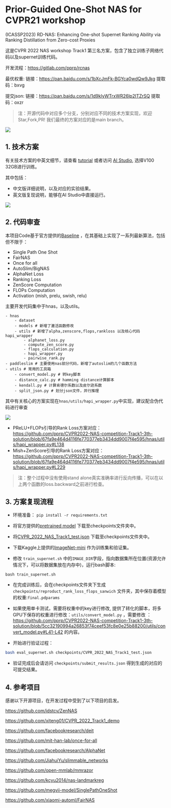
# Prior-Guided One-Shot NAS for CVPR21 workshop

(ICASSP2023) RD-NAS: Enhancing One-shot Supernet Ranking Ability via Ranking Distillation from Zero-cost Proxies

这是CVPR 2022 NAS workshop Track1 第三名方案，包含了独立训练子网络代码以及supernet训练代码。

开发流程：https://gitlab.com/pprp/rcnas 

最优权重: 链接：https://pan.baidu.com/s/1bXcJmFk-BGYca0wdQw9Jkg 提取码：bxvg

提交json: 链接：https://pan.baidu.com/s/1d9klyWTrxWR26lp2ITZrSQ 提取码：oxzr

> 注：开源代码中对应多个分支，分别对应不同的技术方案实现，欢迎Star,Fork,PR! 我们最终的方案对应的是main branch。

![](./resources/landmark.png)

## 1. 技术方案

有关技术方案的中英文细节，请查看 [tutorial](https://github.com/pprp/CVPR2022-NAS-competition-Track1-3th-solution/blob/main/tutortial.ipynb) 或者访问 [AI Studio](https://aistudio.baidu.com/aistudio/projectdetail/4061466?shared=1), 选择V100 32GB进行训练。

其中包括：

- 中文版详细说明，以及对应的实验结果。
- 英文版复现说明，能够在AI Studio中直接运行。

![](./resources/result.png)

## 2. 代码审查 

本项目Code基于官方提供的[Baseline](https://github.com/xiteng01/CVPR_2022_Track1_demo) ，在其基础上实现了一系列最新算法，包括但不限于：

- Single Path One Shot 
- FairNAS 
- Once for all
- AutoSlim/BigNAS
- AlphaNet Loss 
- Ranking Loss 
- ZenScore Computation
- FLOPs Computation 
- Activation (mish, prelu, swish, relu)

主要开发代码集中于hnas，以及utils。

```
- hnas 
	- dataset 
	- models # 新增了激活函数修改
	- utils # 新增了alpha,zenscore,flops,rankloss 以及核心代码hapi_wrapper
		- alphanet_loss.py 
		- compute_zen_score.py 
		- flops_calculation.py 
		- hapi_wrapper.py 
		- pairwise_rank.py 
- paddleslim # 主要使用nas部分代码，新增了autoslim的几个函数方法 
- utils # 常用的工具箱
	- convert_model.py # 转key脚本
	- distance_calc.py # hamming distance计算脚本
	- kendall.py # 计算肯德尔系数以及皮尔逊系数 
	- split_json.py # 划分json文件，并行推理	
```

其中有关核心的方案实现在`hnas/utils/hapi_wrapper.py`中实现，建议配合伪代码进行审查

![](./resources/algo.png)

- PReLU+FLOPs引导的Rank Loss方案对应： https://github.com/pprp/CVPR2022-NAS-competition-Track1-3th-solution/blob/67fa9e464d4116fe770377eb3434dd9007f4e595/hnas/utils/hapi_wrapper.py#L138 
- Mish+ZenScore引导的Rank Loss方案对应：https://github.com/pprp/CVPR2022-NAS-competition-Track1-3th-solution/blob/67fa9e464d4116fe770377eb3434dd9007f4e595/hnas/utils/hapi_wrapper.py#L229

> 注：整个过程中没有使用stand alone真实准确率进行反向传播，可以在以上两个函数的loss.backward之前进行检查。

## 3. 方案复现流程

- 环境准备： `pip install -r requirements.txt`

- 将官方提供的[pretrained model](https://aistudio.baidu.com/aistudio/datasetdetail/134077) 下载至checkpoints文件夹中。

- 将[CVPR_2022_NAS_Track1_test.json](https://aistudio.baidu.com/aistudio/datasetdetail/134077) 下载至checkpoints文件夹中。

- 下载Kaggle上提供的[ImageNet-mini](https://www.kaggle.com/datasets/ifigotin/imagenetmini-1000) 作为训练集和验证集。

- 修改 `train_supernet.sh` 中的`IMAGE_DIR`字段，指向数据集所在位置(资源允许情况下，可以将数据集放在内存中)，运行bash脚本: 

```
bash train_supernet.sh 
```

- 在完成训练后，会在checkpoints文件夹下生成 `checkpoints/reproduct_rank_loss_flops_sanwich` 文件夹，其中保存着模型的权重:`final.pdparams`

- 如果使用单卡测试，需要将权重中的key进行修改, 提供了转化的脚本，将多GPU下保存的权重进行修改：`utils/convert_model.py` ，需要修改 ：https://github.com/pprp/CVPR2022-NAS-competition-Track1-3th-solution/blob/5cc32190994a26853f74ceef53fc8e0e25b88200/utils/convert_model.py#L41-L42 的内容。

- 开始进行验证过程：

```bash
bash eval_supernet.sh checkpoints/CVPR_2022_NAS_Track1_test.json
```

- 验证完成后会请访问 `checkpoints/submit_results.json` 得到生成的对应的可提交结果。



## 4. 参考项目

感谢以下开源项目，在开发过程中受到了以下项目的启发。

https://github.com/idstcv/ZenNAS

https://github.com/xiteng01/CVPR_2022_Track1_demo

https://github.com/facebookresearch/deit

https://github.com/mit-han-lab/once-for-all

https://github.com/facebookresearch/AlphaNet

https://github.com/JiahuiYu/slimmable_networks

https://github.com/open-mmlab/mmrazor

https://github.com/kcyu2014/nas-landmarkreg

https://github.com/megvii-model/SinglePathOneShot

https://github.com/xiaomi-automl/FairNAS

